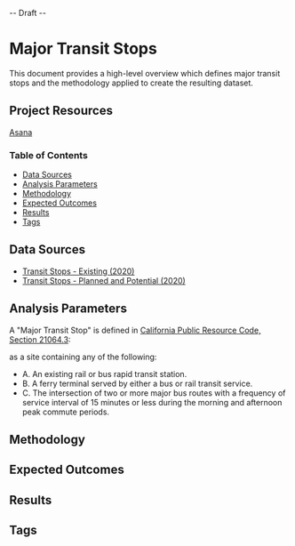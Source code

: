 -- Draft --

# Major Transit Stops

This document provides a high-level overview which defines major transit stops and the methodology applied to create the resulting dataset.

## Project Resources

[Asana](https://app.asana.com/0/229355710745434/1195212354291165)

### Table of Contents

- [Data Sources](#data-sources)
- [Analysis Parameters](#analysis-parameters)
- [Methodology](#methodology)
- [Expected Outcomes](#expected-outcomes)
- [Results](#results)
- [Tags](#tags)

## Data Sources

- [Transit Stops - Existing (2020)](https://arcgis.ad.mtc.ca.gov/portal/home/item.html?id=3faf8401623b48ae8d70f7a71d7365c9)
- [Transit Stops - Planned and Potential (2020)](https://arcgis.ad.mtc.ca.gov/portal/home/item.html?id=18a6239819b048fab9c87bb4d7649560)

## Analysis Parameters

A "Major Transit Stop" is defined in [California Public Resource Code, Section 21064.3](https://leginfo.legislature.ca.gov/faces/codes_displaySection.xhtml?lawCode=PRC&sectionNum=21064.3.&highlight=true&keyword=%22major%20transit%20stop%22): 

as a site containing any of the following:

- A. An existing rail or bus rapid transit station.
- B. A ferry terminal served by either a bus or rail transit service.
- C. The intersection of two or more major bus routes with a frequency of service interval of 15 minutes or less during the morning and afternoon peak commute periods.

## Methodology

## Expected Outcomes

## Results

## Tags
